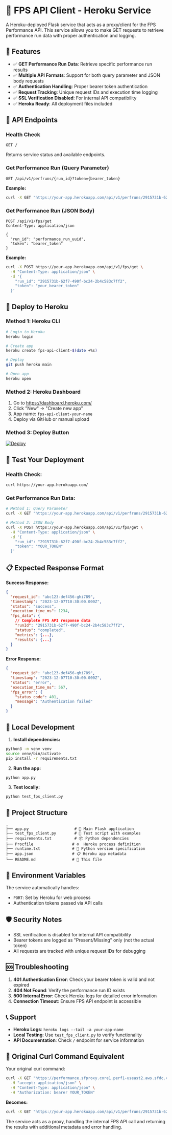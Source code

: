 # 🚀 FPS API Client - Heroku Service

A Heroku-deployed Flask service that acts as a proxy/client for the FPS Performance API. This service allows you to make GET requests to retrieve performance run data with proper authentication and logging.

## 🎯 Features

- ✅ **GET Performance Run Data**: Retrieve specific performance run results
- ✅ **Multiple API Formats**: Support for both query parameter and JSON body requests
- ✅ **Authentication Handling**: Proper bearer token authentication
- ✅ **Request Tracking**: Unique request IDs and execution time logging
- ✅ **SSL Verification Disabled**: For internal API compatibility
- ✅ **Heroku Ready**: All deployment files included

## 📡 API Endpoints

### Health Check
```
GET /
```
Returns service status and available endpoints.

### Get Performance Run (Query Parameter)
```
GET /api/v1/perfruns/{run_id}?token={bearer_token}
```

**Example:**
```bash
curl -X GET "https://your-app.herokuapp.com/api/v1/perfruns/2915731b-62f7-490f-bc24-2b4c583c7ff2?token=your_bearer_token"
```

### Get Performance Run (JSON Body)
```
POST /api/v1/fps/get
Content-Type: application/json

{
  "run_id": "performance_run_uuid",
  "token": "bearer_token"
}
```

**Example:**
```bash
curl -X POST https://your-app.herokuapp.com/api/v1/fps/get \
  -H "Content-Type: application/json" \
  -d '{
    "run_id": "2915731b-62f7-490f-bc24-2b4c583c7ff2",
    "token": "your_bearer_token"
  }'
```

## 🚀 Deploy to Heroku

### Method 1: Heroku CLI
```bash
# Login to Heroku
heroku login

# Create app
heroku create fps-api-client-$(date +%s)

# Deploy
git push heroku main

# Open app
heroku open
```

### Method 2: Heroku Dashboard
1. Go to https://dashboard.heroku.com/
2. Click "New" → "Create new app"
3. App name: `fps-api-client-your-name`
4. Deploy via GitHub or manual upload

### Method 3: Deploy Button
[![Deploy](https://www.herokucdn.com/deploy/button.svg)](https://heroku.com/deploy)

## 🧪 Test Your Deployment

### Health Check:
```bash
curl https://your-app.herokuapp.com/
```

### Get Performance Run Data:
```bash
# Method 1: Query Parameter
curl -X GET "https://your-app.herokuapp.com/api/v1/perfruns/2915731b-62f7-490f-bc24-2b4c583c7ff2?token=YOUR_TOKEN"

# Method 2: JSON Body
curl -X POST https://your-app.herokuapp.com/api/v1/fps/get \
  -H "Content-Type: application/json" \
  -d '{
    "run_id": "2915731b-62f7-490f-bc24-2b4c583c7ff2",
    "token": "YOUR_TOKEN"
  }'
```

## 📋 Expected Response Format

**Success Response:**
```json
{
  "request_id": "abc123-def456-ghi789",
  "timestamp": "2023-12-07T10:30:00.000Z",
  "status": "success",
  "execution_time_ms": 1234,
  "fps_data": {
    // Complete FPS API response data
    "runId": "2915731b-62f7-490f-bc24-2b4c583c7ff2",
    "status": "completed",
    "metrics": {...},
    "results": {...}
  }
}
```

**Error Response:**
```json
{
  "request_id": "abc123-def456-ghi789",
  "timestamp": "2023-12-07T10:30:00.000Z",
  "status": "error",
  "execution_time_ms": 567,
  "fps_error": {
    "status_code": 401,
    "message": "Authentication failed"
  }
}
```

## 🔧 Local Development

1. **Install dependencies:**
```bash
python3 -m venv venv
source venv/bin/activate
pip install -r requirements.txt
```

2. **Run the app:**
```bash
python app.py
```

3. **Test locally:**
```bash
python test_fps_client.py
```

## 📁 Project Structure

```
.
├── app.py                    # 🐍 Main Flask application
├── test_fps_client.py        # 🧪 Test script with examples
├── requirements.txt          # 📦 Python dependencies
├── Procfile                 # ⚙️  Heroku process definition
├── runtime.txt              # 🐍 Python version specification
├── app.json                 # 📋 Heroku app metadata
└── README.md                # 📖 This file
```

## 🔑 Environment Variables

The service automatically handles:
- `PORT`: Set by Heroku for web process
- Authentication tokens passed via API calls

## 🛡️ Security Notes

- SSL verification is disabled for internal API compatibility
- Bearer tokens are logged as "Present/Missing" only (not the actual token)
- All requests are tracked with unique request IDs for debugging

## 🆘 Troubleshooting

1. **401 Authentication Error**: Check your bearer token is valid and not expired
2. **404 Not Found**: Verify the performance run ID exists
3. **500 Internal Error**: Check Heroku logs for detailed error information
4. **Connection Timeout**: Ensure FPS API endpoint is accessible

## 📞 Support

- **Heroku Logs**: `heroku logs --tail -a your-app-name`
- **Local Testing**: Use `test_fps_client.py` to verify functionality
- **API Documentation**: Check `/` endpoint for service information

## 🎯 Original Curl Command Equivalent

Your original curl command:
```bash
curl -X GET "https://performance.sfproxy.core1.perf1-useast2.aws.sfdc.cl/api/v1/perfruns/2915731b-62f7-490f-bc24-2b4c583c7ff2" \
  -H "accept: application/json" \
  -H "Content-Type: application/json" \
  -H "Authorization: bearer YOUR_TOKEN"
```

**Becomes:**
```bash
curl -X GET "https://your-app.herokuapp.com/api/v1/perfruns/2915731b-62f7-490f-bc24-2b4c583c7ff2?token=YOUR_TOKEN"
```

The service acts as a proxy, handling the internal FPS API call and returning the results with additional metadata and error handling.
